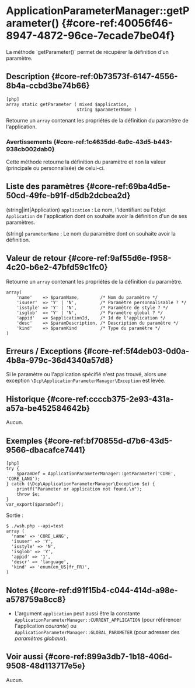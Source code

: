 # ApplicationParameterManager::getParameter() {#core-ref:40056f46-8947-4872-96ce-7ecade7be04f}

<div markdown="1" class="short-description">
La méthode `getParameter()` permet de récupérer la définition d'un paramètre.
</div>

## Description {#core-ref:0b73573f-6147-4556-8b4a-ccbd3be74b66}

    [php]
    array static getParameter ( mixed $application,
                               string $parameterName )

Retourne un `array` contenant les propriétés de la définition du paramètre de
l'application.

### Avertissements {#core-ref:1c4635dd-6a9c-43d5-b443-938cb002dab0}

Cette méthode retourne la définition du paramètre et non la valeur (principale
ou personnalisée) de celui-ci.

## Liste des paramètres {#core-ref:69ba4d5e-50cd-49fe-b91f-d5db2dcbea2d}

(string|int|Application) `application`
:   Le nom, l'identifiant ou l'objet `Application` de l'application dont on
    souhaite avoir la définition d'un de ses paramètres.

(string) `parameterName`
:   Le nom du paramètre dont on souhaite avoir la définition.

## Valeur de retour {#core-ref:9af55d6e-f958-4c20-b6e2-47bfd59c1fc0}

Retourne un `array` contenant les propriétés de la définition du paramètre.

    array(
    	'name'    => $paramName,        /* Nom du paramètre */
    	'isuser'  => 'Y' | 'N',         /* Paramètre personnalisable ? */
    	'isstyle' => 'Y' | 'N',         /* Paramètre de style ? */
    	'isglob'  => 'Y' | 'N',         /* Paramètre global ? */
    	'appid'   => $applicationId,    /* Id de l'application */
    	'desc'    => $paramDescription, /* Description du paramètre */
    	'kind'    => $paramKind         /* Type du paramètre */
    )

## Erreurs / Exceptions {#core-ref:5f4deb03-0d0a-4b8a-979c-36d4340a57d8}

Si le paramètre ou l'application spécifié n'est pas trouvé, alors une exception
`\Dcp\ApplicationParameterManager\Exception` est levée.

## Historique {#core-ref:ccccb375-2e93-431a-a57a-be452584642b}

Aucun.

## Exemples {#core-ref:bf70855d-d7b6-43d5-9566-dbacafce7441}

    [php]
    try {
        $paramDef = ApplicationParameterManager::getParameter('CORE', 'CORE_LANG');
    } catch (\Dcp\ApplicationParameterManager\Exception $e) {
        printf("Parameter or application not found.\n");
        throw $e;
    }
    var_export($paramDef);

Sortie :

    $ ./wsh.php --api=test
    array (
      'name' => 'CORE_LANG',
      'isuser' => 'Y',
      'isstyle' => 'N',
      'isglob' => 'Y',
      'appid' => '1',
      'descr' => 'language',
      'kind' => 'enum(en_US|fr_FR)',
    )

## Notes {#core-ref:d91f15b4-c044-414d-a98e-a578759a8cc8}

*   L'argument `application` peut aussi être la constante
    `ApplicationParameterManager::CURRENT_APPLICATION` (pour référencer
    l'application *courante*) ou `ApplicationParameterManager::GLOBAL_PARAMETER`
    (pour adresser des *paramètres globaux*).

## Voir aussi {#core-ref:899a3db7-1b18-406d-9508-48d113717e5e}

Aucun.
